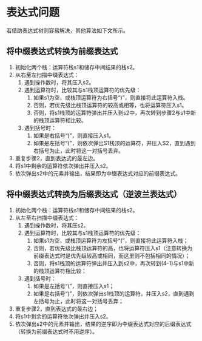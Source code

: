 # 表达式问题

若借助表达式树则容易解决，其他算法如下文所示。

## 将中缀表达式转换为前缀表达式

1. 初始化两个栈：运算符栈s1和储存中间结果的栈s2。
2. 从右至左扫描中缀表达式：
    1. 遇到操作数时，将其压入s2。
    2. 遇到运算符时，比较其与s1栈顶运算符的优先级：
        1. 如果s1为空，或栈顶运算符为右括号“)”，则直接将此运算符入栈。
        2. 否则，若优先级比栈顶运算符的较高或相等，也将运算符压入s1。
        3. 否则，将s1栈顶的运算符弹出并压入到s2中，再次转到步骤2与s1中新的栈顶运算符相比较。
    3. 遇到括号时：
        1. 如果是右括号“)”，则直接压入s1。
        2. 如果是左括号“(”，则依次弹出S1栈顶的运算符，并压入S2，直到遇到右括号为止，此时将这一对括号丢弃。
3. 重复步骤2，直到表达式的最左边。
4. 将s1中剩余的运算符依次弹出并压入s2。
5. 依次弹出s2中的元素并输出，结果即为中缀表达式对应的前缀表达式。

## 将中缀表达式转换为后缀表达式（逆波兰表达式）

1. 初始化两个栈：运算符栈s1和储存中间结果的栈s2。
2. 从左至右扫描中缀表达式：
    1. 遇到操作数时，将其压s2。
    2. 遇到运算符时，比较其与s1栈顶运算符的优先级：
        1. 如果s1为空，或栈顶运算符为左括号“(”，则直接将此运算符入栈；
        2. 否则，若优先级比栈顶运算符的高，也将运算符压入s1（注意转换为前缀表达式时是优先级较高或相同，而这里则不包括相同的情况）；
        3. 否则，将s1栈顶的运算符弹出并压入到s2中，再次转到(4-1)与s1中新的栈顶运算符相比较；
    3. 遇到括号时：
        1. 如果是左括号“(”，则直接压入s1；
        2. 如果是右括号“)”，则依次弹出s1栈顶的运算符，并压入s2，直到遇到左括号为止，此时将这一对括号丢弃；
3. 重复步骤2，直到表达式的最右边；
4. 将s1中剩余的运算符依次弹出并压入s2。
5. 依次弹出s2中的元素并输出，结果的逆序即为中缀表达式对应的后缀表达式（转换为前缀表达式时不用逆序）。
